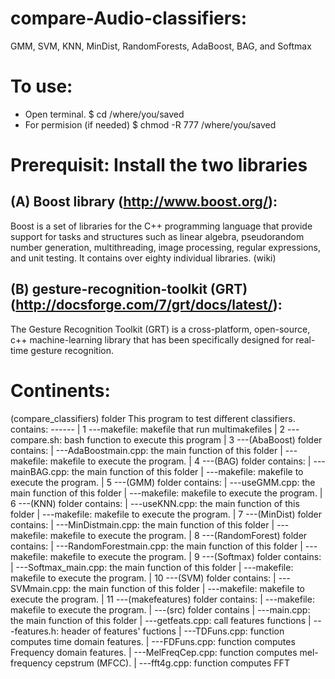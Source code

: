 # compare-Audio-classifiers:
GMM, SVM, KNN, MinDist, RandomForests, AdaBoost, BAG, and Softmax

# To use:
* Open terminal. 
   $ cd /where/you/saved
* For permision (if needed)
   $ chmod -R 777 /where/you/saved
   
# Prerequisit: Install the two libraries

(A) Boost library (http://www.boost.org/):
--------------
Boost is a set of libraries for the C++ programming language that provide support for tasks and structures such as linear algebra, pseudorandom number generation, multithreading, image processing, regular expressions, and unit testing. It contains over eighty individual libraries. (wiki)

(B) gesture-recognition-toolkit (GRT) (http://docsforge.com/7/grt/docs/latest/):
-------------------------
The Gesture Recognition Toolkit (GRT) is a cross-platform, open-source, c++ machine-learning library that has been specifically designed for real-time gesture recognition.


# Continents:
 (compare_classifiers) folder
     This program to test different classifiers.
     contains:
     ------
         |
    1  ---makefile: makefile that run multimakefiles 
         |
    2  ---compare.sh: bash function to execute this program
         |
    3  ---(AbaBoost) folder contains:
             |
              ---AdaBoostmain.cpp: the main function of this folder
             |
              ---makefile: makefile to execute the program.
        |
    4  ---(BAG) folder contains:
             |
              ---mainBAG.cpp: the main function of this folder
             |
              ---makefile: makefile to execute the program.
         |
    5  ---(GMM) folder contains:
             |
              ---useGMM.cpp: the main function of this folder
             |
              ---makefile: makefile to execute the program.
         |
    6  ---(KNN) folder contains:
             |
              ---useKNN.cpp: the main function of this folder
             |
              ---makefile: makefile to execute the program.
         |
    7  ---(MinDist) folder contains:
             |
              ---MinDistmain.cpp: the main function of this folder
             |
              ---makefile: makefile to execute the program.
         |
    8  ---(RandomForest) folder contains:
             |
              ---RandomForestmain.cpp: the main function of this folder
             |
              ---makefile: makefile to execute the program.
         |
    9  ---(Softmax) folder contains:
             |
              ---Softmax_main.cpp: the main function of this folder
             |
              ---makefile: makefile to execute the program.
         |
    10  ---(SVM) folder contains:
             |
              ---SVMmain.cpp: the main function of this folder
             |
              ---makefile: makefile to execute the program.
         |
    11  ---(makefeatures) folder contains:
             |
             ---makefile: makefile to execute the program.
             |
             ---(src) folder contains
                 |
                 ---main.cpp: the main function of this folder
                 |
                 ---getfeats.cpp: call features functions
                |
                 ---features.h:  header of features' fuctions
                |
                 ---TDFuns.cpp: function computes time domain features.
                |
                 ---FDFuns.cpp: function computes Frequency domain features.
                |
                 ---MelFreqCep.cpp: function computes mel-frequency cepstrum (MFCC).
                |
                 ---fft4g.cpp: function computes FFT
